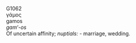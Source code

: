 <body>
  <p>G1062<br>  γάμος  <br> gamos  <br><i>gam‘-os </i><br>Of uncertain affinity; <i>nuptials:</i> - marriage, wedding.<br></p>
 </body>